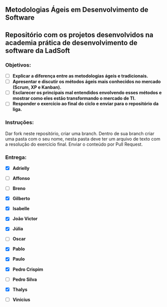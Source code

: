 Metodologias Ágeis em Desenvolvimento de Software
----
Repositório com os projetos desenvolvidos na academia prática de desenvolvimento de software da LadSoft
----

### Objetivos:
- [ ] __Explicar a diferença entre as metodologias ágeis e tradicionais.__
- [ ] __Apresentar e discutir os métodos ágeis mais conhecidos no mercado (Scrum, XP e Kanban).__
- [ ] __Esclarecer os principais mal entendidos envolvendo esses métodos e mostrar como eles estão transformando o mercado de TI.__
- [ ] __Responder o exercício ao final do ciclo e enviar para o repositório da liga.__
 
### Instruções: 
Dar fork neste repositório, criar uma branch. Dentro de sua branch criar uma pasta com o seu nome, nesta pasta deve ter um arquivo de texto com a resolução do exercício final. Enviar o conteúdo por Pull Request.

### Entrega:
- [X] __Adrielly__
- [ ] __Affonso__
- [ ] __Breno__
- [X] __Gilberto__
- [X] __Isabelle__
- [X] __João Victor__
- [X] __Júlia__
- [ ] __Oscar__
- [X] __Pablo__
- [X] __Paulo__
- [X] __Pedro Crispim__
- [ ] __Pedro Silva__
- [X] __Thalys__
- [ ] __Vinicius__

